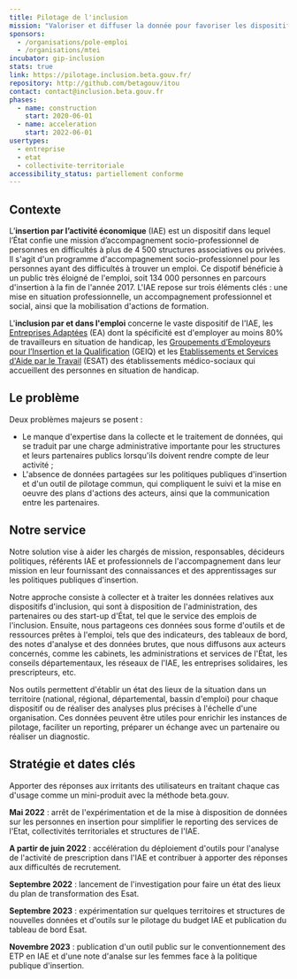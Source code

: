 ```yaml
---
title: Pilotage de l'inclusion
mission: "Valoriser et diffuser la donnée pour favoriser les dispositifs d'inclusion"
sponsors:
  - /organisations/pole-emploi
  - /organisations/mtei
incubator: gip-inclusion
stats: true
link: https://pilotage.inclusion.beta.gouv.fr/
repository: http://github.com/betagouv/itou
contact: contact@inclusion.beta.gouv.fr
phases:
  - name: construction
    start: 2020-06-01
  - name: acceleration
    start: 2022-06-01   
usertypes:
  - entreprise
  - etat
  - collectivite-territoriale
accessibility_status: partiellement conforme
---
```

## Contexte

L’**insertion par l’activité économique** (IAE) est un dispositif dans lequel l’État confie une mission d’accompagnement socio-professionnel de personnes en difficultés à plus de 4 500 structures associatives ou privées. Il s'agit d'un programme d'accompagnement socio-professionnel pour les personnes ayant des difficultés à trouver un emploi. Ce dispotif bénéficie à un public très éloigné de l'emploi, soit 134 000 personnes en parcours d'insertion à la fin de l'année 2017. L'IAE repose sur trois éléments clés : une mise en situation professionnelle, un accompagnement professionnel et social, ainsi que la mobilisation d'actions de formation. 

L'**inclusion par et dans l'emploi** concerne le vaste dispositif de l'IAE, les [Entreprises Adaptées](https://travail-emploi.gouv.fr/emploi/emploi-et-handicap/article/emploi-et-handicap-les-entreprises-adaptees-ea) (EA) dont la spécificité est d'employer au moins 80% de travailleurs en situation de handicap, les [Groupements d’Employeurs pour l’Insertion et la Qualification](https://travail-emploi.gouv.fr/emploi/insertion-activite-economique/article/groupements-d-employeurs-pour-l-insertion-et-la-qualification-geiq) (GEIQ) et les [Etablissements et Services d'Aide par le Travail](https://travail-emploi.gouv.fr/droit-du-travail/handicap-et-travail/article/esat-etablissements-ou-services-d-aide-par-le-travail) (ESAT) des établissements médico-sociaux qui accueillent des personnes en situation de handicap.

## Le problème

Deux problèmes majeurs se posent :
- Le manque d'expertise dans la collecte et le traitement de données, qui se traduit par une charge administrative importante pour les structures et leurs partenaires publics lorsqu'ils doivent rendre compte de leur activité ; 
- L'absence de données partagées sur les politiques publiques d'insertion et d'un outil de pilotage commun, qui compliquent le suivi et la mise en oeuvre des plans d'actions des acteurs, ainsi que la communication entre les partenaires. 

## Notre service

Notre solution vise à aider les chargés de mission, responsables, décideurs politiques, référents IAE et professionnels de l'accompagnement dans leur mission en leur fournissant des connaissances et des apprentissages sur les politiques publiques d'insertion.

Notre approche consiste à collecter et à traiter les données relatives aux dispositifs d'inclusion, qui sont à disposition de l'administration, des partenaires ou des start-up d'État, tel que le service des emplois de l'inclusion. Ensuite, nous partageons ces données sous forme d'outils et de ressources prêtes à l'emploi, tels que des indicateurs, des tableaux de bord, des notes d'analyse et des données brutes, que nous diffusons aux acteurs concernés, comme les cabinets, les administrations et services de l'État, les conseils départementaux, les réseaux de l'IAE, les entreprises solidaires, les prescripteurs, etc.

Nos outils permettent d'établir un état des lieux de la situation dans un territoire (national, régional, départemental, bassin d'emploi) pour chaque dispositif ou de réaliser des analyses plus précises à l'échelle d'une organisation. Ces données peuvent être utiles pour enrichir les instances de pilotage, faciliter un reporting, préparer un échange avec un partenaire ou réaliser un diagnostic.

## Stratégie et dates clés

Apporter des réponses aux irritants des utilisateurs en traitant chaque cas d'usage comme un mini-produit avec la méthode beta.gouv. 

**Mai 2022** : arrêt de l'expérimentation et de la mise à disposition de données sur les personnes en insertion pour simplifier le reporting des services de l'Etat, collectivités territoriales et structures de l'IAE.

**A partir de juin 2022** : accélération du déploiement d'outils pour l'analyse de l'activité de prescription dans l'IAE et contribuer à apporter des réponses aux difficultés de recrutement. 

**Septembre 2022** : lancement de l'investigation pour faire un état des lieux du plan de transformation des Esat.

**Septembre 2023** : expérimentation sur quelques territoires et structures de nouvelles données et d'outils sur le pilotage du budget IAE et publication du tableau de bord Esat.

**Novembre 2023** : publication d'un outil public sur le conventionnement des ETP en IAE et d'une note d'analse sur les femmes face à la politique publique d'insertion. 
